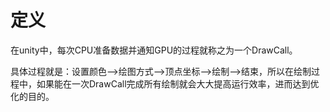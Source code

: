 # 定义

在unity中，每次CPU准备数据并通知GPU的过程就称之为一个DrawCall。

具体过程就是：设置颜色--&gt;绘图方式--&gt;顶点坐标--&gt;绘制--&gt;结束，所以在绘制过程中，如果能在一次DrawCall完成所有绘制就会大大提高运行效率，进而达到优化的目的。

